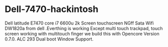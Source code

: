 # Dell-7470-hackintosh
Dell latitude E7470 core i7 6600u 2k Screen touchscreen NGff Sata Wifi DW1820a from dell .Everthing is working Except multi touch trackpad, touch screen working with multitouch finger we build this with Opencore Version 0.7.0.
ALC 293 Dual boot Window Support.
